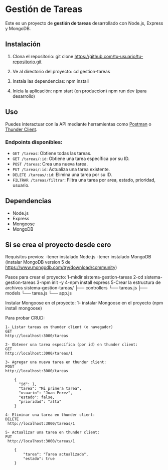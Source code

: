 # Gestión de Tareas

Este es un proyecto de **gestión de tareas** desarrollado con Node.js, Express y MongoDB.

## Instalación

1. Clona el repositorio:
    git clone https://github.com/tu-usuario/tu-repositorio.git

2. Ve al directorio del proyecto:
    cd gestion-tareas

3. Instala las dependencias: 
    npm install

4. Inicia la aplicación: 
    npm start  (en produccion)
	npm run dev (para desarrollo)


## Uso

Puedes interactuar con la API mediante herramientas como [Postman](https://www.postman.com/) o [Thunder Client](https://www.thunderclient.com/).

### Endpoints disponibles:

- `GET /tareas`: Obtiene todas las tareas.
- `GET /tareas/:id`: Obtiene una tarea específica por su ID.
- `POST /tareas`: Crea una nueva tarea.
- `PUT /tareas/:id`: Actualiza una tarea existente.
- `DELETE /tareas/:id`: Elimina una tarea por su ID.
- `FILTRAR /tareas/filtrar`: Filtra una tarea por area, estado, prioridad, usuario. 

## Dependencias

- Node.js
- Express
- Mongoose
- MongoDB

## Si se crea el proyecto desde cero

Requisitos previos:
	-tener instalado Node.js
	-tener instalado MongoDB (instalar MongoDB version 5 de https://www.mongodb.com/try/download/community)


Pasos para crear el proyecto:
	1-mkdir sistema-gestion-tareas
	2-cd sistema-gestion-tareas
	3-npm init -y
	4-npm install express
	5-Crear la estructura de archivos
	sistema-gestion-tareas/
	├── controllers
    	└── tareas.js
    ├── models
    	└── tarea.js
	└── app.js	

Instalar Mongoose en el proyecto:
	1- instalar Mongoose en el proyecto (npm install mongoose)

Para probar CRUD:

	1- Listar tareas en thunder client (o navegador)
	GET 
	http://localhost:3000/tareas

	2- Obtener una tarea específica (por id) en thunder client:
	GET
	http://localhost:3000/tareas/1

	3- Agregar una nueva tarea en thunder client:
	POST 
	http://localhost:3000/tareas

		{
		  "id": 1,
		  "tarea": "Mi primera tarea",
		  "usuario": "Juan Perez",
		  "estado": false,
		  "prioridad": "alta"
		}

	4- Eliminar una tarea en thunder client:
	DELETE
	 http://localhost:3000/tareas/1
	 
	5- Actualizar una tarea en thunder client: 
	PUT
	 http://localhost:3000/tareas/1

		{
			"tarea": "Tarea actualizada",
			"estado": true
		}
